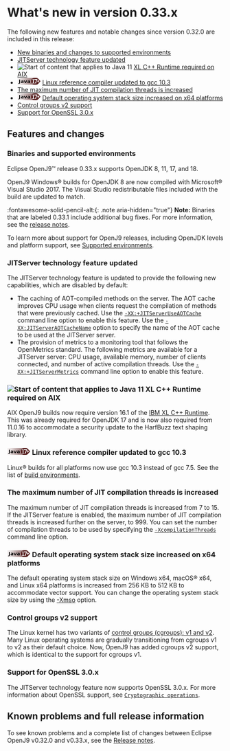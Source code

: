 <!--
* Copyright (c) 2017, 2022 IBM Corp. and others
*
* This program and the accompanying materials are made
* available under the terms of the Eclipse Public License 2.0
* which accompanies this distribution and is available at
* https://www.eclipse.org/legal/epl-2.0/ or the Apache
* License, Version 2.0 which accompanies this distribution and
* is available at https://www.apache.org/licenses/LICENSE-2.0.
*
* This Source Code may also be made available under the
* following Secondary Licenses when the conditions for such
* availability set forth in the Eclipse Public License, v. 2.0
* are satisfied: GNU General Public License, version 2 with
* the GNU Classpath Exception [1] and GNU General Public
* License, version 2 with the OpenJDK Assembly Exception [2].
*
* [1] https://www.gnu.org/software/classpath/license.html
* [2] http://openjdk.java.net/legal/assembly-exception.html
*
* SPDX-License-Identifier: EPL-2.0 OR Apache-2.0 OR GPL-2.0 WITH
* Classpath-exception-2.0 OR LicenseRef-GPL-2.0 WITH Assembly-exception
-->

# What's new in version 0.33.x

The following new features and notable changes since version 0.32.0 are included in this release:

- [New binaries and changes to supported environments](#binaries-and-supported-environments)
- [JITServer technology feature updated](#jitserver-technology-feature-updated)
- ![Start of content that applies to Java 11](cr/java11.png) [XL C++ Runtime required on AIX](#xl-c-runtime-required-on-aix)
- ![Start of content that applies to Java 17 plus](cr/java17plus.png) [Linux reference compiler updated to gcc 10.3](#linux-reference-compiler-updated-to-gcc-103)
- [The maximum number of JIT compilation threads is increased](#the-maximum-number-of-jit-compilation-threads-is-increased)
- ![Start of content that applies to Java 17 plus](cr/java17plus.png) [Default operating system stack size increased on x64 platforms](#default-operating-system-stack-size-increased-on-x64-platforms)
- [Control groups v2 support](#control-groups-v2-support)
- [Support for OpenSSL 3.0.x](#support-for-openssl-30x)

## Features and changes

### Binaries and supported environments

Eclipse OpenJ9&trade; release 0.33.x supports OpenJDK 8, 11, 17, and 18.

OpenJ9 Windows&reg; builds for OpenJDK 8 are now compiled with Microsoft&reg; Visual Studio 2017. The Visual Studio redistributable files included with the build are updated to match.

:fontawesome-solid-pencil-alt:{: .note aria-hidden="true"} **Note:** Binaries that are labeled 0.33.1 include additional bug fixes. For more information, see the [release notes](https://github.com/eclipse-openj9/openj9/blob/master/doc/release-notes/0.33/0.33.md).

To learn more about support for OpenJ9 releases, including OpenJDK levels and platform support, see [Supported environments](openj9_support.md).

### JITServer technology feature updated

The JITServer technology feature is updated to provide the following new capabilities, which are disabled by default:

- The caching of AOT-compiled methods on the server. The AOT cache improves CPU usage when clients request the compilation of methods that were previously cached. Use the [`-XX:+JITServerUseAOTCache`](xxjitserveruseaotcache.md) command line option to enable this feature.
Use the [`-XX:JITServerAOTCacheName`](xxjitserveraotcachename.md) option to specify the name of the AOT cache to be used at the JITServer server.
- The provision of metrics to a monitoring tool that follows the OpenMetrics standard. The following metrics are available for a JITServer server: CPU usage, available memory, number of clients connected, and number of active compilation threads. Use the [`-XX:+JITServerMetrics`](xxjitservermetrics.md) command line option to enable this feature.

### ![Start of content that applies to Java 11](cr/java11.png) XL C++ Runtime required on AIX

AIX OpenJ9 builds now require version 16.1 of the [IBM XL C++ Runtime](https://www.ibm.com/support/pages/fix-list-xl-cc-runtime-aix#161X).
This was already required for OpenJDK 17 and is now also required from 11.0.16 to accommodate a security update to the HarfBuzz text shaping library.

### ![Start of content that applies to Java 17 plus](cr/java17plus.png) Linux reference compiler updated to gcc 10.3

Linux&reg; builds for all platforms now use gcc 10.3 instead of gcc 7.5. See the list of [build environments](openj9_support.md#build-environments).

### The maximum number of JIT compilation threads is increased

The maximum number of JIT compilation threads is increased from 7 to 15. If the JITServer feature is enabled, the maximum number of JIT compilation threads is increased further on the server, to 999. You can set the number of compilation threads to be used by specifying the [`-XcompilationThreads`](xcompilationthreads.md) command line option.

### ![Start of content that applies to Java 17 plus](cr/java17plus.png) Default operating system stack size increased on x64 platforms

The default operating system stack size on Windows x64, macOS&reg; x64, and Linux x64 platforms is increased from 256 KB to 512 KB to accommodate vector support. You can change the operating system stack size by using the [-Xmso](xmso.md) option.

### Control groups v2 support

The Linux kernel has two variants of [control groups (cgroups): v1 and v2](https://man7.org/linux/man-pages/man7/cgroups.7.html). Many Linux operating systems are gradually transitioning from cgroups v1 to v2 as their default choice. Now, OpenJ9 has added cgroups v2 support, which is identical to the support for cgroups v1.

### Support for OpenSSL 3.0.x

The JITServer technology feature now supports OpenSSL 3.0.x. For more information about OpenSSL support, see [`Cryptographic operations`](introduction.md#cryptographic-operations).

## Known problems and full release information

To see known problems and a complete list of changes between Eclipse OpenJ9 v0.32.0 and v0.33.x, see the [Release notes](https://github.com/eclipse-openj9/openj9/blob/master/doc/release-notes/0.33/0.33.md).

<!-- ==== END OF TOPIC ==== version0.33.md ==== -->
